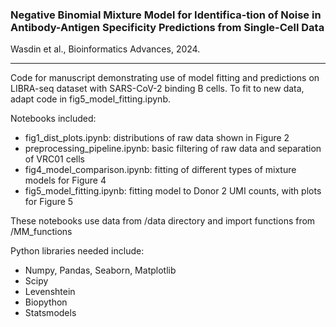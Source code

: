 ### Negative Binomial Mixture Model for Identifica-tion of Noise in Antibody-Antigen Specificity Predictions from Single-Cell Data
Wasdin et al., Bioinformatics Advances, 2024.

-------------- 

Code for manuscript demonstrating use of model fitting and predictions on LIBRA-seq dataset with SARS-CoV-2 binding B cells. To fit to new data, adapt code in fig5_model_fitting.ipynb.

Notebooks included:

* fig1_dist_plots.ipynb: distributions of raw data shown in Figure 2
* preprocessing_pipeline.ipynb: basic filtering of raw data and separation of VRC01 cells
* fig4_model_comparison.ipynb: fitting of different types of mixture models for Figure 4
* fig5_model_fitting.ipynb: fitting model to Donor 2 UMI counts, with plots for Figure 5

These notebooks use data from /data directory and import functions from /MM_functions

Python libraries needed include:
* Numpy, Pandas, Seaborn, Matplotlib
* Scipy
* Levenshtein
* Biopython
* Statsmodels
